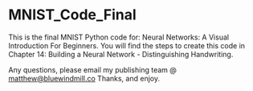# MNIST_Code_Final
This is the final MNIST Python code for: Neural Networks: A Visual Introduction For Beginners. 
You will find the steps to create this code in Chapter 14: Building a Neural Network - Distinguishing Handwriting.

Any questions, please email my publishing team @ matthew@bluewindmill.co 
Thanks, and enjoy. 
